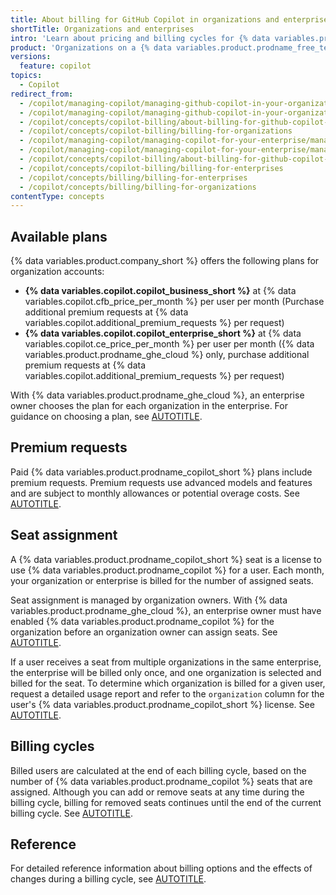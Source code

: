 ```yaml
---
title: About billing for GitHub Copilot in organizations and enterprises
shortTitle: Organizations and enterprises
intro: 'Learn about pricing and billing cycles for {% data variables.product.prodname_copilot_short %}.'
product: 'Organizations on a {% data variables.product.prodname_free_team %} or {% data variables.product.prodname_team %} plan, or organizations and enterprises on {% data variables.product.prodname_ghe_cloud %}'
versions:
  feature: copilot
topics:
  - Copilot
redirect_from:
  - /copilot/managing-copilot/managing-github-copilot-in-your-organization/managing-the-copilot-subscription-for-your-organization/about-billing-for-github-copilot-in-your-organization
  - /copilot/managing-copilot/managing-github-copilot-in-your-organization/managing-the-copilot-plan-for-your-organization/about-billing-for-github-copilot-in-your-organization
  - /copilot/concepts/copilot-billing/about-billing-for-github-copilot-in-your-organization
  - /copilot/concepts/copilot-billing/billing-for-organizations
  - /copilot/managing-copilot/managing-copilot-for-your-enterprise/managing-the-copilot-subscription-for-your-enterprise/about-billing-for-github-copilot-in-your-enterprise
  - /copilot/managing-copilot/managing-copilot-for-your-enterprise/managing-the-copilot-plan-for-your-enterprise/about-billing-for-github-copilot-in-your-enterprise
  - /copilot/concepts/copilot-billing/about-billing-for-github-copilot-in-your-enterprise
  - /copilot/concepts/copilot-billing/billing-for-enterprises
  - /copilot/concepts/billing/billing-for-enterprises
  - /copilot/concepts/billing/billing-for-organizations
contentType: concepts
---
```


## Available plans

{% data variables.product.company_short %} offers the following plans for organization accounts:

* **{% data variables.copilot.copilot_business_short %}** at {% data variables.copilot.cfb_price_per_month %} per user per month (Purchase additional premium requests at {% data variables.copilot.additional_premium_requests %} per request)
* **{% data variables.copilot.copilot_enterprise_short %}** at {% data variables.copilot.ce_price_per_month %} per user per month ({% data variables.product.prodname_ghe_cloud %} only, purchase additional premium requests at {% data variables.copilot.additional_premium_requests %} per request)

With {% data variables.product.prodname_ghe_cloud %}, an enterprise owner chooses the plan for each organization in the enterprise. For guidance on choosing a plan, see [AUTOTITLE](/copilot/rolling-out-github-copilot-at-scale/choosing-your-enterprises-plan-for-github-copilot).

## Premium requests

Paid {% data variables.product.prodname_copilot_short %} plans include premium requests. Premium requests use advanced models and features and are subject to monthly allowances or potential overage costs. See [AUTOTITLE](/copilot/managing-copilot/managing-copilot-as-an-individual-subscriber/monitoring-usage-and-entitlements/avoiding-unexpected-copilot-costs).

## Seat assignment

A {% data variables.product.prodname_copilot_short %} seat is a license to use {% data variables.product.prodname_copilot %} for a user. Each month, your organization or enterprise is billed for the number of assigned seats.

Seat assignment is managed by organization owners. With {% data variables.product.prodname_ghe_cloud %}, an enterprise owner must have enabled {% data variables.product.prodname_copilot %} for the organization before an organization owner can assign seats. See [AUTOTITLE](/copilot/managing-copilot/managing-github-copilot-in-your-organization/managing-access-to-github-copilot-in-your-organization/granting-access-to-copilot-for-members-of-your-organization).

If a user receives a seat from multiple organizations in the same enterprise, the enterprise will be billed only once, and one organization is selected and billed for the seat. To determine which organization is billed for a given user, request a detailed usage report and refer to the `organization` column for the user's {% data variables.product.prodname_copilot_short %} license. See [AUTOTITLE](/billing/reference/usage-reports).

## Billing cycles

Billed users are calculated at the end of each billing cycle, based on the number of {% data variables.product.prodname_copilot %} seats that are assigned. Although you can add or remove seats at any time during the billing cycle, billing for removed seats continues until the end of the current billing cycle. See [AUTOTITLE](/copilot/reference/copilot-billing/license-changes).

## Reference

For detailed reference information about billing options and the effects of changes during a billing cycle, see [AUTOTITLE](/copilot/reference/copilot-billing).

